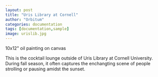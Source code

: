 ```yaml
---
layout: post
title: "Uris Library at Cornell"
author: "Orbitum"
categories: documentation
tags: [documentation,sample]
image: urislib.jpg
---
```

10x12" oil painting on canvas

This is the cocktail lounge outside of Uris Library at Cornell University. During fall season, it often captures the enchangting scene of people strolling or pausing amidst the sunset. 
